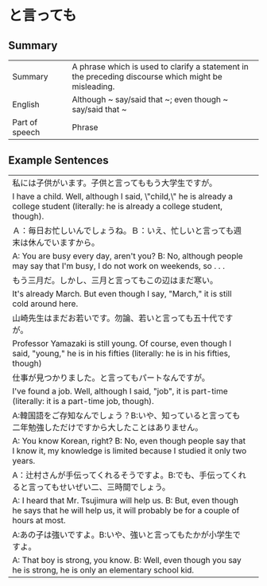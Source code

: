 # と言っても

## Summary

<table><tr>   <td>Summary<td>   <td>A phrase which is used to clarify a statement in the preceding discourse which might be misleading.</td><tr><tr>   <td>English<td>   <td>Although ~ say/said that ~; even though ~ say/said that ~</td><tr><tr>   <td>Part of speech<td>   <td>Phrase</td><tr></table></table></table>

## Example Sentences

<table><tr><td>私には子供がいます。子供と言ってももう大学生ですが。<td><tr><tr><td>I have a child. Well, although I said, \"child,\" he is already a college student (literally: he is already a college student, though).<td><tr><tr><td>Ａ：毎日お忙しいんでしょうね。Ｂ：いえ、忙しいと言っても週末は休んでいますから。<td><tr><tr><td>A: You are busy every day, aren't you? B: No, although people may say that I'm busy, I do not work on weekends, so . . .<td><tr><tr><td>もう三月だ。しかし、三月と言ってもこの辺はまだ寒い。<td><tr><tr><td>It's already March. But even though I say, &quot;March,&quot; it is still cold around here.<td><tr><tr><td>山崎先生はまだお若いです。勿論、若いと言っても五十代ですが。<td><tr><tr><td>Professor Yamazaki is still young. Of course, even though I said, &quot;young,&quot; he is in his fifties (literally: he is in his fifties, though)<td><tr><tr><td>仕事が見つかりました。と言ってもパートなんですが。<td><tr><tr><td>I've found a job. Well, although I said, &quot;job&quot;, it is part-time (literally: it is a part-time job, though).<td><tr><tr><td>A:韓国語をご存知なんでしょう？B:いや、知っていると言っても二年勉強しただけですから大したことはありません。<td><tr><tr><td>A: You know Korean, right? B: No, even though people say that I know it, my knowledge is limited because I studied it only two years.<td><tr><tr><td>A：辻村さんが手伝ってくれるそうですよ。B:でも、手伝ってくれると言ってもせいぜい二、三時間でしょう。<td><tr><tr><td>A: I heard that Mr. Tsujimura will help us. B: But, even though he says that he will help us, it will probably be for a couple of hours at most.<td><tr><tr><td>A:あの子は強いですよ。B:いや、強いと言ってもたかが小学生ですよ。<td><tr><tr><td>A: That boy is strong, you know. B: Well, even though you say he is strong, he is only an elementary school kid.<td><tr></table>

